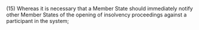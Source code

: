 (15) Whereas it is necessary that a Member State should immediately notify other Member States of the opening of insolvency proceedings against a participant in the system;